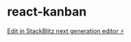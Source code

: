 # react-kanban

[Edit in StackBlitz next generation editor ⚡️](https://stackblitz.com/~/github.com/sridhar02/react-kanban)